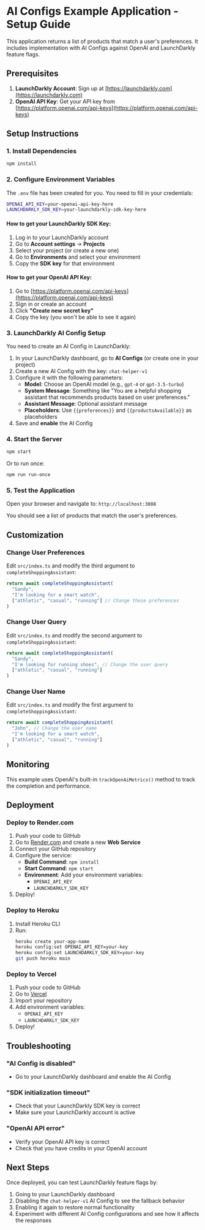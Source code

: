 # AI Configs Example Application - Setup Guide

This application returns a list of products that match a user's preferences. It includes implementation with AI Configs against OpenAI and LaunchDarkly feature flags.

## Prerequisites

1. **LaunchDarkly Account**: Sign up at [https://launchdarkly.com](https://launchdarkly.com)
2. **OpenAI API Key**: Get your API key from [https://platform.openai.com/api-keys](https://platform.openai.com/api-keys)

## Setup Instructions

### 1. Install Dependencies

```bash
npm install
```

### 2. Configure Environment Variables

The `.env` file has been created for you. You need to fill in your credentials:

```bash
OPENAI_API_KEY=your-openai-api-key-here
LAUNCHDARKLY_SDK_KEY=your-launchdarkly-sdk-key-here
```

#### How to get your LaunchDarkly SDK Key:
1. Log in to your LaunchDarkly account
2. Go to **Account settings** → **Projects**
3. Select your project (or create a new one)
4. Go to **Environments** and select your environment
5. Copy the **SDK key** for that environment

#### How to get your OpenAI API Key:
1. Go to [https://platform.openai.com/api-keys](https://platform.openai.com/api-keys)
2. Sign in or create an account
3. Click **"Create new secret key"**
4. Copy the key (you won't be able to see it again)

### 3. LaunchDarkly AI Config Setup

You need to create an AI Config in LaunchDarkly:

1. In your LaunchDarkly dashboard, go to **AI Configs** (or create one in your project)
2. Create a new AI Config with the key: `chat-helper-v1`
3. Configure it with the following parameters:
   - **Model**: Choose an OpenAI model (e.g., `gpt-4` or `gpt-3.5-turbo`)
   - **System Message**: Something like "You are a helpful shopping assistant that recommends products based on user preferences."
   - **Assistant Message**: Optional assistant message
   - **Placeholders**: Use `{{preferences}}` and `{{productsAvailable}}` as placeholders
4. Save and **enable** the AI Config

### 4. Start the Server

```bash
npm start
```

Or to run once:

```bash
npm run run-once
```

### 5. Test the Application

Open your browser and navigate to: `http://localhost:3008`

You should see a list of products that match the user's preferences.

## Customization

### Change User Preferences

Edit `src/index.ts` and modify the third argument to `completeShoppingAssistant`:

```typescript
return await completeShoppingAssistant(
  "Sandy", 
  "I'm looking for a smart watch", 
  ["athletic", "casual", "running"] // Change these preferences
)
```

### Change User Query

Edit `src/index.ts` and modify the second argument to `completeShoppingAssistant`:

```typescript
return await completeShoppingAssistant(
  "Sandy", 
  "I'm looking for running shoes", // Change the user query
  ["athletic", "casual", "running"]
)
```

### Change User Name

Edit `src/index.ts` and modify the first argument to `completeShoppingAssistant`:

```typescript
return await completeShoppingAssistant(
  "John", // Change the user name
  "I'm looking for a smart watch", 
  ["athletic", "casual", "running"]
)
```

## Monitoring

This example uses OpenAI's built-in `trackOpenAiMetrics()` method to track the completion and performance.

## Deployment

### Deploy to Render.com

1. Push your code to GitHub
2. Go to [Render.com](https://render.com) and create a new **Web Service**
3. Connect your GitHub repository
4. Configure the service:
   - **Build Command**: `npm install`
   - **Start Command**: `npm start`
   - **Environment**: Add your environment variables:
     - `OPENAI_API_KEY`
     - `LAUNCHDARKLY_SDK_KEY`
5. Deploy!

### Deploy to Heroku

1. Install Heroku CLI
2. Run:
   ```bash
   heroku create your-app-name
   heroku config:set OPENAI_API_KEY=your-key
   heroku config:set LAUNCHDARKLY_SDK_KEY=your-key
   git push heroku main
   ```

### Deploy to Vercel

1. Push your code to GitHub
2. Go to [Vercel](https://vercel.com)
3. Import your repository
4. Add environment variables:
   - `OPENAI_API_KEY`
   - `LAUNCHDARKLY_SDK_KEY`
5. Deploy!

## Troubleshooting

### "AI Config is disabled"
- Go to your LaunchDarkly dashboard and enable the AI Config

### "SDK initialization timeout"
- Check that your LaunchDarkly SDK key is correct
- Make sure your LaunchDarkly account is active

### "OpenAI API error"
- Verify your OpenAI API key is correct
- Check that you have credits in your OpenAI account

## Next Steps

Once deployed, you can test LaunchDarkly feature flags by:
1. Going to your LaunchDarkly dashboard
2. Disabling the `chat-helper-v1` AI Config to see the fallback behavior
3. Enabling it again to restore normal functionality
4. Experiment with different AI Config configurations and see how it affects the responses
